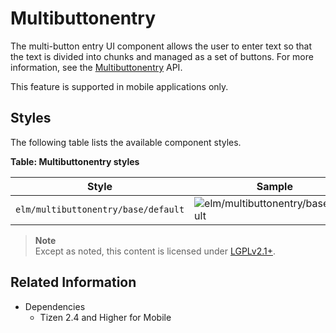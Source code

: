 # Multibuttonentry

The multi-button entry UI component allows the user to enter text so that the text is divided into chunks and managed as a set of buttons. For more information, see the [Multibuttonentry](../../../../api/mobile/latest/group__Multibuttonentry.html) API.

This feature is supported in mobile applications only.

## Styles

The following table lists the available component styles.

**Table: Multibuttonentry styles**

| Style                               | Sample                                   |
|-----------------------------------|----------------------------------------|
| `elm/multibuttonentry/base/default` | ![elm/multibuttonentry/base/default](./media/multi_button_default.png) |

> **Note**  
> Except as noted, this content is licensed under [LGPLv2.1+](http://opensource.org/licenses/LGPL-2.1).

## Related Information
- Dependencies
  - Tizen 2.4 and Higher for Mobile
